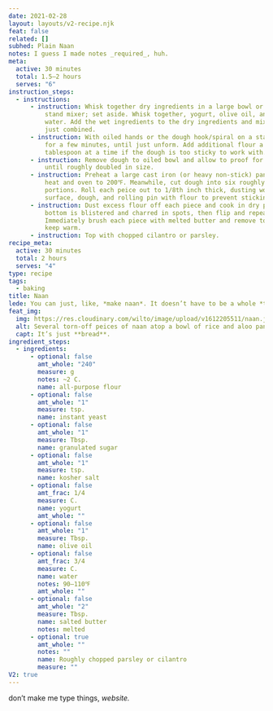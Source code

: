 ```yaml
---
date: 2021-02-28
layout: layouts/v2-recipe.njk
feat: false
related: []
subhed: Plain Naan
notes: I guess I made notes _required_, huh.
meta:
  active: 30 minutes
  total: 1.5–2 hours
  serves: "6"
instruction_steps:
  - instructions:
      - instruction: Whisk together dry ingredients in a large bowl or the bowl of a
          stand mixer; set aside. Whisk together, yogurt, olive oil, and warm
          water. Add the wet ingredients to the dry ingredients and mix until
          just combined.
      - instruction: With oiled hands or the dough hook/spiral on a stand mixer, knead
          for a few minutes, until just unform. Add additional flour a
          tablespoon at a time if the dough is too sticky to work with.
      - instruction: Remove dough to oiled bowl and allow to proof for one hour, or
          until roughly doubled in size.
      - instruction: Preheat a large cast iron (or heavy non-stick) pan over medium-high
          heat and oven to 200℉. Meanwhile, cut dough into six roughly equal
          portions. Roll each peice out to 1/8th inch thick, dusting work
          surface, dough, and rolling pin with flour to prevent sticking.
      - instruction: Dust excess flour off each piece and cook in dry pan until the the
          bottom is blistered and charred in spots, then flip and repeat.
          Immediately brush each piece with melted butter and remove to oven to
          keep warm.
      - instruction: Top with chopped cilantro or parsley.
recipe_meta:
  active: 30 minutes
  total: 2 hours
  serves: "4"
type: recipe
tags:
  - baking
title: Naan
lede: You can just, like, *make naan*. It doesn’t have to be a whole *thing*.
feat_img:
  img: https://res.cloudinary.com/wilto/image/upload/v1612205511/naan.jpg
  alt: Several torn-off peices of naan atop a bowl of rice and aloo paneer.
  capt: It’s just **bread**.
ingredient_steps:
  - ingredients:
      - optional: false
        amt_whole: "240"
        measure: g
        notes: ~2 C.
        name: all-purpose flour
      - optional: false
        amt_whole: "1"
        measure: tsp.
        name: instant yeast
      - optional: false
        amt_whole: "1"
        measure: Tbsp.
        name: granulated sugar
      - optional: false
        amt_whole: "1"
        measure: tsp.
        name: kosher salt
      - optional: false
        amt_frac: 1/4
        measure: C.
        name: yogurt
        amt_whole: ""
      - optional: false
        amt_whole: "1"
        measure: Tbsp.
        name: olive oil
      - optional: false
        amt_frac: 3/4
        measure: C.
        name: water
        notes: 90–110℉
        amt_whole: ""
      - optional: false
        amt_whole: "2"
        measure: Tbsp.
        name: salted butter
        notes: melted
      - optional: true
        amt_whole: ""
        notes: ""
        name: Roughly chopped parsley or cilantro
        measure: ""
V2: true
---
```

don’t make me type things, *website.*